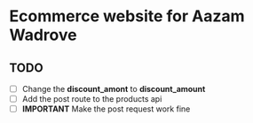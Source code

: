 # Ecommerce website for Aazam Wadrove

## TODO

- [ ] Change the **discount_amont** to **discount_amount**
- [ ] Add the post route to the products api
- [ ] **IMPORTANT** Make the post request work fine
